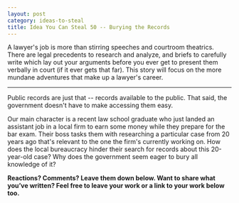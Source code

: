 ```yaml
---
layout: post
category: ideas-to-steal
title: Idea You Can Steal 50 -- Burying the Records
---
```


A lawyer's job is more than stirring speeches and courtroom theatrics. There are legal precedents to research and analyze, and briefs to carefully write which lay out your arguments before you ever get to present them verbally in court (if it ever gets that far). This story will focus on the more mundane adventures that make up a lawyer's career.

<!--excerpt-->

------------------

Public records are just that -- records available to the public. That said, the government doesn't have to make accessing them easy.

Our main character is a recent law school graduate who just landed an assistant job in a local firm to earn some money while they prepare for the bar exam. Their boss tasks them with researching a particular case from 20 years ago that's relevant to the one the firm's currently working on. How does the local bureaucracy hinder their search for records about this 20-year-old case? Why does the government seem eager to bury all knowledge of it?

**Reactions? Comments? Leave them down below. Want to share what you’ve written? Feel free to leave your work or a link to your work below too.**

